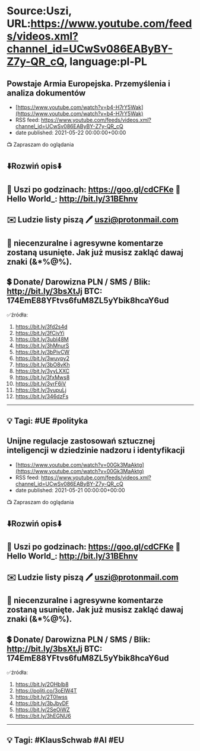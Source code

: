 # Source:Uszi, URL:https://www.youtube.com/feeds/videos.xml?channel_id=UCwSv086EAByBY-Z7y-QR_cQ, language:pl-PL

## Powstaje Armia Europejska. Przemyślenia i analiza dokumentów
 - [https://www.youtube.com/watch?v=b4-H7rY5Wak](https://www.youtube.com/watch?v=b4-H7rY5Wak)
 - RSS feed: https://www.youtube.com/feeds/videos.xml?channel_id=UCwSv086EAByBY-Z7y-QR_cQ
 - date published: 2021-05-22 00:00:00+00:00

📺 Zapraszam do oglądania

⬇️Rozwiń opis⬇️
------------------------------------------------------------
👀 Uszi po godzinach: https://goo.gl/cdCFKe
👀 Hello World_: http://bit.ly/31BEhnv
------------------------------------------------------------
✉️ Ludzie listy piszą 
🖊️ uszi@protonmail.com
------------------------------------------------------------
👺 niecenzuralne i agresywne komentarze zostaną usunięte.  Jak już musisz zakląć dawaj znaki (&*%@%).
------------------------------------------------------------
💲 Donate/ Darowizna
PLN / SMS / Blik: http://bit.ly/3bsXtJj
BTC: 174EmE88YFtvs6fuM8ZL5yYbik8hcaY6ud
-------------------------------------------------------------
✅źródła:
1. https://bit.ly/3fd2s4d
2. https://bit.ly/3fCivYi
3. https://bit.ly/3ubl48M
4. https://bit.ly/3hMnurS
5. https://bit.ly/3bPivCW
6. https://bit.ly/3wuvpy2
7. https://bit.ly/3bO8vKh
8. https://bit.ly/3yyLXXC
9. https://bit.ly/3fxMws8
10. https://bit.ly/3yrF6iV
11. https://bit.ly/3yupuLj
12. https://bit.ly/346dzFs
---------------------------------------------------------------
💡 Tagi: #UE #polityka
--------------------------------------------------------------

## Unijne regulacje zastosowań sztucznej inteligencji w dziedzinie nadzoru i identyfikacji
 - [https://www.youtube.com/watch?v=00Gk3MaAktg](https://www.youtube.com/watch?v=00Gk3MaAktg)
 - RSS feed: https://www.youtube.com/feeds/videos.xml?channel_id=UCwSv086EAByBY-Z7y-QR_cQ
 - date published: 2021-05-21 00:00:00+00:00

📺 Zapraszam do oglądania

⬇️Rozwiń opis⬇️
------------------------------------------------------------
👀 Uszi po godzinach: https://goo.gl/cdCFKe
👀 Hello World_: http://bit.ly/31BEhnv
------------------------------------------------------------
✉️ Ludzie listy piszą 
🖊️ uszi@protonmail.com
------------------------------------------------------------
👺 niecenzuralne i agresywne komentarze zostaną usunięte.  Jak już musisz zakląć dawaj znaki (&*%@%).
------------------------------------------------------------
💲 Donate/ Darowizna
PLN / SMS / Blik: http://bit.ly/3bsXtJj
BTC: 174EmE88YFtvs6fuM8ZL5yYbik8hcaY6ud
-------------------------------------------------------------
✅źródła:
1. https://bit.ly/2OHblb8
2. https://politi.co/3oElW4T
3. https://bit.ly/2T0Iwss
4. https://bit.ly/3bJbyDF
5. https://bit.ly/2SeOiWZ
6. https://bit.ly/3hEGNU6
---------------------------------------------------------------
💡 Tagi: #KlausSchwab #AI #EU
--------------------------------------------------------------

